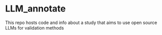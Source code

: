 # LLM_annotate
This repo hosts code and info about a study that aims to use open source LLMs for validation methods 
